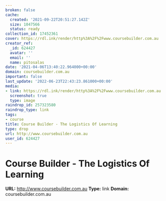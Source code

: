 ```yaml
---
broken: false
cache:
  created: '2021-09-22T20:51:27.142Z'
  size: 1047566
  status: ready
collection_id: 17452361
cover: https://rdl.ink/render/http%3A%2F%2Fwww.coursebuilder.com.au
creator_ref:
  _id: 624427
  avatar: ''
  email: ''
  name: pitosalas
date: '2021-04-06T13:40:22.964000+00:00'
domain: coursebuilder.com.au
important: false
last_update: '2022-06-23T22:43:23.861000+00:00'
media:
- link: https://rdl.ink/render/http%3A%2F%2Fwww.coursebuilder.com.au
  screenshot: true
  type: image
raindrop_id: 257323580
raindrop_type: link
tags:
- course
title: Course Builder - The Logistics Of Learning
type: drop
url: http://www.coursebuilder.com.au
user_id: 624427
---
```


# Course Builder - The Logistics Of Learning

**URL:** http://www.coursebuilder.com.au
**Type:** link
**Domain:** coursebuilder.com.au
